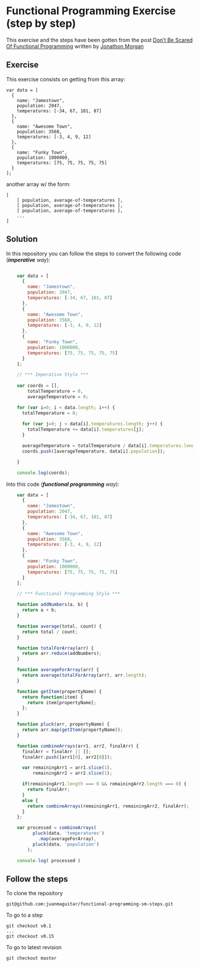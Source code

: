 # Functional Programming Exercise (step by step)

This exercise and the steps have been gotten from the post [Don’t Be Scared Of Functional Programming](http://www.smashingmagazine.com/2014/07/dont-be-scared-of-functional-programming/) written by [Jonathon Morgan](http://twitter.com/jonathonmorgan) 

## Exercise 

This exercise consists on getting from this array:

    var data = [
      {
        name: "Jamestown",
        population: 2047,
        temperatures: [-34, 67, 101, 87]
      },
      {
        name: "Awesome Town",
        population: 3568,
        temperatures: [-3, 4, 9, 12]
      },
      {
        name: "Funky Town",
        population: 1000000,
        temperatures: [75, 75, 75, 75, 75]
      }
    ];

another array w/ the form:

    [
        [ population, average-of-temperatures ],
        [ population, average-of-temperatures ],
        [ population, average-of-temperatures ],
        ...
    ]

## Solution

In this repository you can follow the steps to convert the following code (_**imperative** way_):

```javascript

    var data = [
      {
        name: "Jamestown",
        population: 2047,
        temperatures: [-34, 67, 101, 87]
      },
      {
        name: "Awesome Town",
        population: 3568,
        temperatures: [-3, 4, 9, 12]
      },
      {
        name: "Funky Town",
        population: 1000000,
        temperatures: [75, 75, 75, 75, 75]
      }
    ];

    // *** Imperative Style ***
    
    var coords = [],
        totalTemperature = 0,
        averageTemperature = 0;

    for (var i=0; i < data.length; i++) {
      totalTemperature = 0;
      
      for (var j=0; j < data[i].temperatures.length; j++) {
        totalTemperature += data[i].temperatures[j];
      }

      averageTemperature = totalTemperature / data[i].temperatures.length;
      coords.push([averageTemperature, data[i].population]);

    }

    console.log(coords);

```

Into this code (_**functional programming** way_):

```javascript
    var data = [
      {
        name: "Jamestown",
        population: 2047,
        temperatures: [-34, 67, 101, 87]
      },
      {
        name: "Awesome Town",
        population: 3568,
        temperatures: [-3, 4, 9, 12]
      },
      {
        name: "Funky Town",
        population: 1000000,
        temperatures: [75, 75, 75, 75, 75]
      }
    ];

    // *** Functional Programming Style ***

    function addNumbers(a, b) {
      return a + b;
    }

    function average(total, count) {
      return total / count;
    }

    function totalForArray(arr) {
      return arr.reduce(addNumbers);
    }

    function averageForArray(arr) {
      return average(totalForArray(arr), arr.length);
    }

    function getItem(propertyName) {
      return function(item) {
        return item[propertyName];
      };
    }

    function pluck(arr, propertyName) {
      return arr.map(getItem(propertyName));
    }

    function combineArrays(arr1, arr2, finalArr) {
      finalArr = finalArr || [];
      finalArr.push([arr1[0], arr2[0]]);

      var remainingArr1 = arr1.slice(1),
          remainingArr2 = arr2.slice(1);

      if(remainingArr1.length === 0 && remainingArr2.length === 0) {
        return finalArr;
      }
      else {
        return combineArrays(remainingArr1, remainingArr2, finalArr);
      }
    };

    var processed = combineArrays(
          pluck(data, 'temperatures')
            .map(averageForArray),
          pluck(data, 'population')
        );

    console.log( processed )
```

## Follow the steps

To clone the repository 

    git@github.com:juanmaguitar/functional-programming-sm-steps.git

To go to a step

    git checkout v0.1 
    ...
    git checkout v0.15

To go to latest revision

    git checkout master
